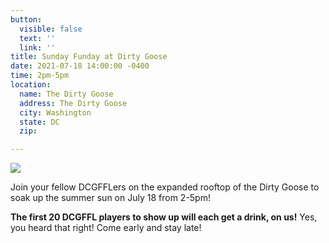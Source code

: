 ```yaml
---
button:
  visible: false
  text: ''
  link: ''
title: Sunday Funday at Dirty Goose
date: 2021-07-18 14:00:00 -0400
time: 2pm-5pm
location:
  name: The Dirty Goose
  address: The Dirty Goose
  city: Washington
  state: DC
  zip: 

---
```

![](https://mcusercontent.com/44f118b44c71d10ae3076bec3/images/fcea7ff8-67c8-ebc6-8b79-66f3de7d6a43.jpg)

Join your fellow DCGFFLers on the expanded rooftop of the Dirty Goose to soak up the summer sun on July 18 from 2-5pm!

**The first 20 DCGFFL players to show up will each get a drink, on us!** Yes, you heard that right! Come early and stay late!
